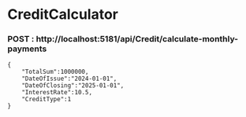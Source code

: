 # CreditCalculator

<h3>POST : http://localhost:5181/api/Credit/calculate-monthly-payments</h3>
<code>{
    "TotalSum":1000000,
    "DateOfIssue":"2024-01-01",
    "DateOfClosing":"2025-01-01",
    "InterestRate":10.5,
    "CreditType":1
}</code>
